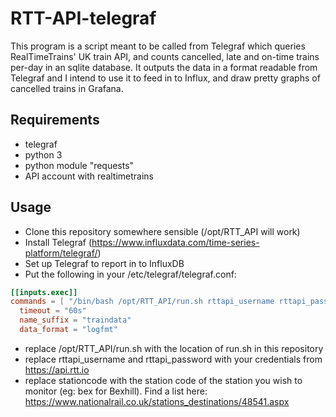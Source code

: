 # RTT-API-telegraf
This program is a script meant to be called from Telegraf which queries RealTimeTrains' UK train API, and counts cancelled, late and on-time trains per-day in an sqlite database.
It outputs the data in a format readable from Telegraf and I intend to use it to feed in to Influx, and draw pretty graphs of cancelled trains in Grafana.

## Requirements
- telegraf
- python 3
- python module "requests"
- API account with realtimetrains

## Usage
- Clone this repository somewhere sensible (/opt/RTT_API will work)
- Install Telegraf (https://www.influxdata.com/time-series-platform/telegraf/)
- Set up Telegraf to report in to InfluxDB
- Put the following in your /etc/telegraf/telegraf.conf:

```toml
[[inputs.exec]]
commands = [ "/bin/bash /opt/RTT_API/run.sh rttapi_username rttapi_password stationcode"]
  timeout = "60s"
  name_suffix = "traindata"
  data_format = "logfmt"

```

- replace /opt/RTT_API/run.sh with the location of run.sh in this repository
- replace rttapi_username and rttapi_password with your credentials from https://api.rtt.io
- replace stationcode with the station code of the station you wish to monitor (eg: bex for Bexhill). Find a list here: https://www.nationalrail.co.uk/stations_destinations/48541.aspx